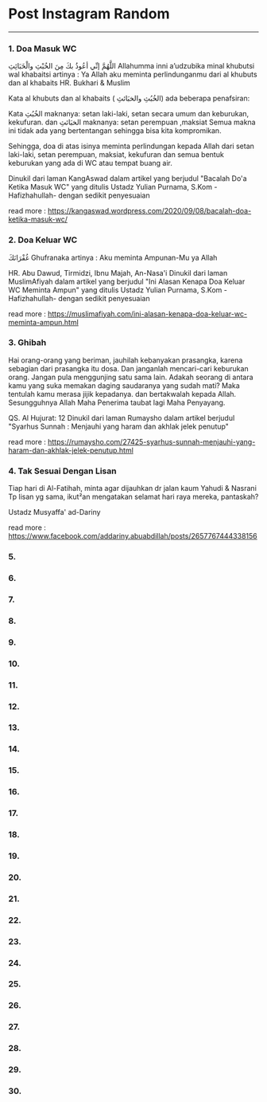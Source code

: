 # Post Instagram Random

___ 

### 1. Doa Masuk WC

اللَّهُمَّ إنِّي أعُوذُ بكَ مِنَ الخُبْثِ والْخَبَائِثِ
Allahumma inni a’udzubika minal khubutsi wal khabaitsi
artinya : Ya Allah aku meminta perlindunganmu dari al khubuts dan al khabaits
HR. Bukhari & Muslim

Kata al khubuts dan al khabaits ( الخُبُثِ والخبَائثِ) ada beberapa penafsiran:

Kata الخُبُثِ maknanya: setan laki-laki, setan secara umum dan keburukan, kekufuran.
dan الخبَائثِ maknanya: setan perempuan ,maksiat
Semua makna ini tidak ada yang bertentangan sehingga bisa kita kompromikan.

Sehingga, doa di atas isinya meminta perlindungan kepada Allah dari setan laki-laki, setan perempuan, maksiat, kekufuran dan semua bentuk keburukan yang ada di WC atau tempat buang air.

Dinukil dari laman KangAswad dalam artikel yang berjudul "Bacalah Do'a Ketika Masuk WC"
yang ditulis Ustadz Yulian Purnama, S.Kom -Hafizhahullah- dengan sedikit penyesuaian

read more : https://kangaswad.wordpress.com/2020/09/08/bacalah-doa-ketika-masuk-wc/

### 2. Doa Keluar WC

غُفْرَانَكَ
Ghufranaka
artinya : Aku meminta Ampunan-Mu ya Allah

HR. Abu Dawud, Tirmidzi, Ibnu Majah, An-Nasa'i
Dinukil dari laman MuslimAfiyah dalam artikel yang berjudul "Ini Alasan Kenapa Doa Keluar WC Meminta Ampun"
yang ditulis Ustadz Yulian Purnama, S.Kom -Hafizhahullah- dengan sedikit penyesuaian

read more : https://muslimafiyah.com/ini-alasan-kenapa-doa-keluar-wc-meminta-ampun.html

### 3. Ghibah

Hai orang-orang yang beriman, jauhilah kebanyakan prasangka, karena sebagian dari prasangka itu dosa. Dan janganlah mencari-cari keburukan orang. Jangan pula menggunjing satu sama lain. Adakah seorang di antara kamu yang suka memakan daging saudaranya yang sudah mati? Maka tentulah kamu merasa jijik kepadanya. dan bertakwalah kepada Allah. Sesungguhnya Allah Maha Penerima taubat lagi Maha Penyayang.

QS. Al Hujurat: 12
Dinukil dari laman Rumaysho dalam artikel berjudul "Syarhus Sunnah : Menjauhi yang haram dan akhlak jelek penutup"

read more : https://rumaysho.com/27425-syarhus-sunnah-menjauhi-yang-haram-dan-akhlak-jelek-penutup.html

### 4. Tak Sesuai Dengan Lisan

Tiap hari di Al-Fatihah, minta agar dijauhkan dr jalan kaum Yahudi & Nasrani
Tp lisan yg sama, ikut²an mengatakan selamat hari raya mereka, pantaskah?

Ustadz Musyaffa' ad-Dariny

read more : https://www.facebook.com/addariny.abuabdillah/posts/2657767444338156

### 5. 
### 6. 
### 7. 
### 8. 
### 9. 
### 10. 
### 11. 
### 12. 
### 13. 
### 14. 
### 15. 
### 16. 
### 17. 
### 18. 
### 19. 
### 20.
### 21.
### 22.
### 23.
### 24.
### 25.
### 26.
### 27.
### 28.
### 29.
### 30.  
